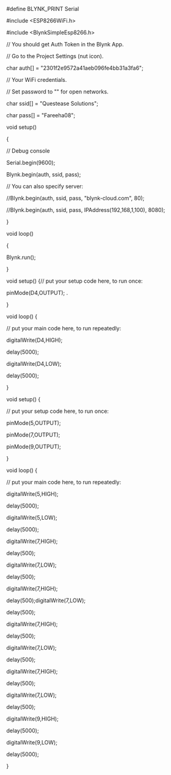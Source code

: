 #define BLYNK_PRINT Serial

#include <ESP8266WiFi.h>

#include <BlynkSimpleEsp8266.h>

// You should get Auth Token in the Blynk App.

// Go to the Project Settings (nut icon).

char auth[] = "2301f2e9572a41aeb096fe4bb31a3fa6";

// Your WiFi credentials.

// Set password to "" for open networks.

char ssid[] = "Questease Solutions";

char pass[] = "Fareeha08";

void setup()

{

 // Debug console

 Serial.begin(9600);

 Blynk.begin(auth, ssid, pass);

 // You can also specify server:

 //Blynk.begin(auth, ssid, pass, "blynk-cloud.com", 80);

 //Blynk.begin(auth, ssid, pass, IPAddress(192,168,1,100), 8080);

}

void loop()

{

 Blynk.run();

}

void setup() {// put your setup code here, to run once:

pinMode(D4,OUTPUT); .

}

void loop() {

 // put your main code here, to run repeatedly:

digitalWrite(D4,HIGH);

delay(5000);

digitalWrite(D4,LOW);

delay(5000);

}

void setup() {

 // put your setup code here, to run once:

pinMode(5,OUTPUT);

pinMode(7,OUTPUT);

pinMode(9,OUTPUT);

}

void loop() {

 // put your main code here, to run repeatedly:

digitalWrite(5,HIGH);

delay(5000);

digitalWrite(5,LOW);

delay(5000);

digitalWrite(7,HIGH);

delay(500);

digitalWrite(7,LOW);

delay(500);

digitalWrite(7,HIGH);

delay(500);digitalWrite(7,LOW);

delay(500);

digitalWrite(7,HIGH);

delay(500);

digitalWrite(7,LOW);

delay(500);

digitalWrite(7,HIGH);

delay(500);

digitalWrite(7,LOW);

delay(500);

digitalWrite(9,HIGH);

delay(5000);

digitalWrite(9,LOW);

delay(5000);

}
